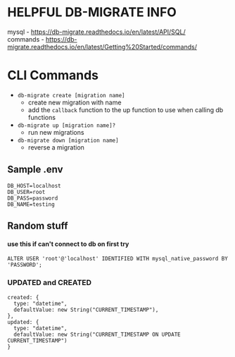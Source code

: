 # HELPFUL DB-MIGRATE INFO

mysql - https://db-migrate.readthedocs.io/en/latest/API/SQL/  
commands - https://db-migrate.readthedocs.io/en/latest/Getting%20Started/commands/

# CLI Commands

- `db-migrate create [migration name]`
  - create new migration with name
  - add the `callback` function to the up function to use when calling db functions
- `db-migrate up [migration name]?`
  - run new migrations
- `db-migrate down [migration name]`
  - reverse a migration

## Sample .env

```
DB_HOST=localhost
DB_USER=root
DB_PASS=password
DB_NAME=testing
```

## Random stuff

#### use this if can't connect to db on first try

`ALTER USER 'root'@'localhost' IDENTIFIED WITH mysql_native_password BY 'PASSWORD';`

### UPDATED and CREATED

```
created: {
  type: "datetime",
  defaultValue: new String("CURRENT_TIMESTAMP"),
},
updated: {
  type: "datetime",
  defaultValue: new String("CURRENT_TIMESTAMP ON UPDATE CURRENT_TIMESTAMP")
}
```
